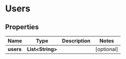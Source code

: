 

# Users


## Properties

| Name | Type | Description | Notes |
|------------ | ------------- | ------------- | -------------|
|**users** | **List&lt;String&gt;** |  |  [optional] |



